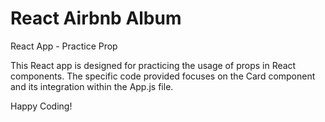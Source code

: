 # React Airbnb Album

React App - Practice Prop

This React app is designed for practicing the usage of props in React components. The specific code provided focuses on the Card component and its integration within the App.js file.

Happy Coding!
